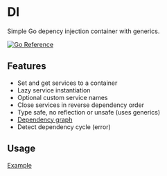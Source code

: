 # DI

Simple Go depency injection container with generics.

[![Go Reference](https://pkg.go.dev/badge/github.com/pierrre/di.svg)](https://pkg.go.dev/github.com/pierrre/di)

## Features

- Set and get services to a container
- Lazy service instantiation
- Optional custom service names
- Close services in reverse dependency order
- Type safe, no reflection or unsafe (uses generics)
- [Dependency graph](https://pkg.go.dev/github.com/pierrre/di#example-Dependency)
- Detect dependency cycle (error)

## Usage

[Example](https://pkg.go.dev/github.com/pierrre/di#example-package)
